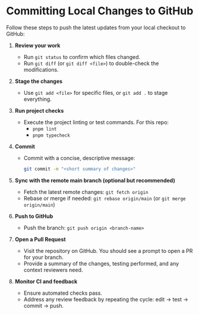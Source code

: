 # Committing Local Changes to GitHub

Follow these steps to push the latest updates from your local checkout to GitHub:

1. **Review your work**
   - Run `git status` to confirm which files changed.
   - Run `git diff` (or `git diff <file>`) to double-check the modifications.

2. **Stage the changes**
   - Use `git add <file>` for specific files, or `git add .` to stage everything.

3. **Run project checks**
   - Execute the project linting or test commands. For this repo:
     - `pnpm lint`
     - `pnpm typecheck`

4. **Commit**
   - Commit with a concise, descriptive message:
     ```bash
     git commit -m "<short summary of changes>"
     ```

5. **Sync with the remote main branch (optional but recommended)**
   - Fetch the latest remote changes: `git fetch origin`
   - Rebase or merge if needed: `git rebase origin/main` (or `git merge origin/main`)

6. **Push to GitHub**
   - Push the branch: `git push origin <branch-name>`

7. **Open a Pull Request**
   - Visit the repository on GitHub. You should see a prompt to open a PR for your branch.
   - Provide a summary of the changes, testing performed, and any context reviewers need.

8. **Monitor CI and feedback**
   - Ensure automated checks pass.
   - Address any review feedback by repeating the cycle: edit → test → commit → push.

